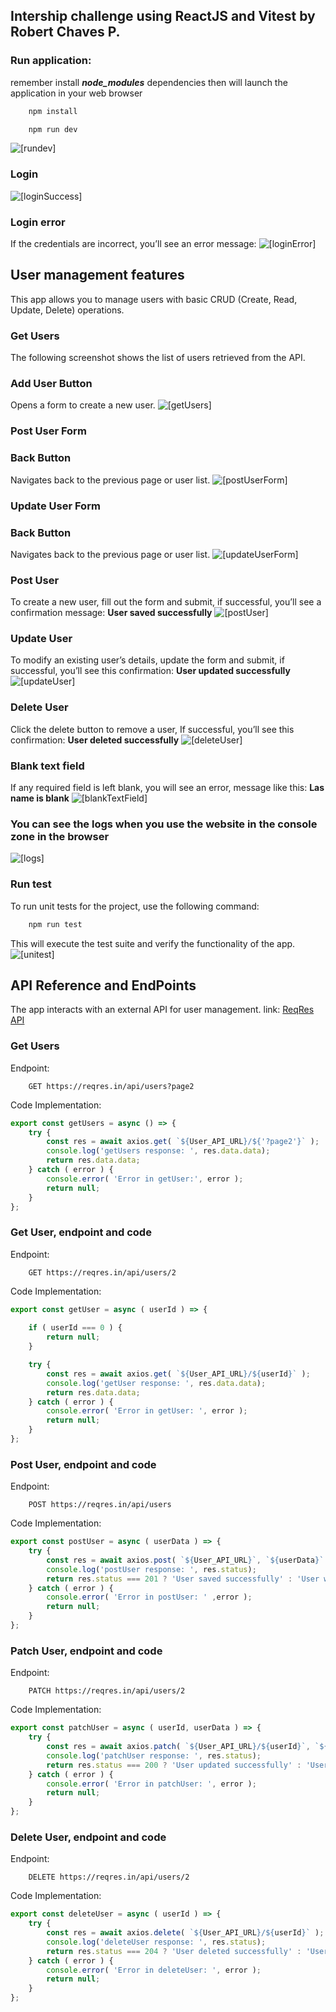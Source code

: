 ## Intership challenge using ReactJS and Vitest by Robert Chaves P.






### Run application: 
remember install ***node_modules*** dependencies then will launch the application in your web browser
```powershell
    npm install
```
```powershell
    npm run dev
```
![[rundev]](readme_photos/runDev.png)


### Login
![[loginSuccess]](readme_photos/login.png)

### Login error
If the credentials are incorrect, you’ll see an error message:
![[loginError]](readme_photos/loginError.png)

## User management features
This app allows you to manage users with basic CRUD (Create, Read, Update, Delete) operations.

### Get Users
The following screenshot shows the list of users retrieved from the API.
### Add User Button
Opens a form to create a new user.
![[getUsers]](readme_photos/getUsers.png)

### Post User Form
### Back Button 
Navigates back to the previous page or user list.
![[postUserForm]](readme_photos/postUserForm.png)

### Update User Form
### Back Button 
Navigates back to the previous page or user list.
![[updateUserForm]](readme_photos/updateUserForm.png)

### Post User
To create a new user, fill out the form and submit,
if successful, you’ll see a confirmation message: **User saved successfully**
![[postUser]](readme_photos/postSuccess.png)

### Update User
To modify an existing user’s details, update the form and submit,
if successful, you’ll see this confirmation: **User updated successfully**
![[updateUser]](readme_photos/updateSuccess.png)

### Delete User
Click the delete button to remove a user,
If successful, you’ll see this confirmation: **User deleted successfully**
![[deleteUser]](readme_photos/deleteSuccess.png)

### Blank text field
If any required field is left blank, you will see an error, message like this: **Las name is blank**
![[blankTextField]](readme_photos/textFieldBlank.png)


### You can see the logs when you use the website in the console zone in the browser
![[logs]](readme_photos/logs.png)

### Run test
To run unit tests for the project, use the following command:
```powershell
    npm run test
```
This will execute the test suite and verify the functionality of the app.
![[unitest]](readme_photos/unitTest.png)


## API Reference and EndPoints
The app interacts with an external API for user management.
link: [ReqRes API](https://reqres.in)

### Get Users
Endpoint:
```http
    GET https://reqres.in/api/users?page2
```
Code Implementation:
```js
export const getUsers = async () => {
    try {
        const res = await axios.get( `${User_API_URL}/${'?page2'}` );
        console.log('getUsers response: ', res.data.data);
        return res.data.data;
    } catch ( error ) {
        console.error( 'Error in getUser:', error );
        return null;
    }
};

```

### Get User, endpoint and code
Endpoint:
```http
    GET https://reqres.in/api/users/2
```
Code Implementation:
```js
export const getUser = async ( userId ) => {
    
    if ( userId === 0 ) {
        return null;
    }

    try {
        const res = await axios.get( `${User_API_URL}/${userId}` );
        console.log('getUser response: ', res.data.data);
        return res.data.data;
    } catch ( error ) {
        console.error( 'Error in getUser: ', error );
        return null;
    }
};
```

### Post User, endpoint and code
Endpoint:
```http
    POST https://reqres.in/api/users
```
Code Implementation:
```js
export const postUser = async ( userData ) => {
    try {
        const res = await axios.post( `${User_API_URL}`, `${userData}` );
        console.log('postUser response: ', res.status);
        return res.status === 201 ? 'User saved successfully' : 'User was not saved';
    } catch ( error ) {
        console.error( 'Error in postUser: ' ,error );
        return null;
    }
};
```

### Patch User, endpoint and code
Endpoint:
```http
    PATCH https://reqres.in/api/users/2
```
Code Implementation:
```js
export const patchUser = async ( userId, userData ) => {
    try {
        const res = await axios.patch( `${User_API_URL}/${userId}`, `${userData}` );
        console.log('patchUser response: ', res.status);
        return res.status === 200 ? 'User updated successfully' : 'User was not updated';
    } catch ( error ) {
        console.error( 'Error in patchUser: ', error );
        return null;
    }
};
```

### Delete User, endpoint and code
Endpoint:
```http
    DELETE https://reqres.in/api/users/2
```
Code Implementation:
```js
export const deleteUser = async ( userId ) => {
    try {
        const res = await axios.delete( `${User_API_URL}/${userId}` );
        console.log('deleteUser response: ', res.status);
        return res.status === 204 ? 'User deleted successfully' : 'User was not deleted';
    } catch ( error ) {
        console.error( 'Error in deleteUser: ', error );
        return null;
    }
};
```
